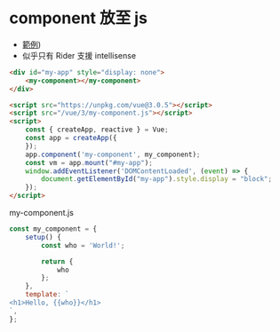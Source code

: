 # component 放至 js

- [範例](https://github.com/ragnakuei/HttpVueLoader/blob/master/HttpVueLoader/Views/Home/vue3style2.cshtml))
- 似乎只有 Rider 支援 intellisense

```html
<div id="my-app" style="display: none">
    <my-component></my-component>
</div>

<script src="https://unpkg.com/vue@3.0.5"></script>
<script src="/vue/3/my-component.js"></script>
<script>
    const { createApp, reactive } = Vue;
    const app = createApp({
    });
    app.component('my-component', my_component);
    const vm = app.mount("#my-app");
    window.addEventListener('DOMContentLoaded', (event) => {
        document.getElementById("my-app").style.display = "block";
    });
</script>
```

my-component.js

```js
const my_component = {
    setup() {
        const who = 'World!';

        return {
            who
        };
    },
    template: `
<h1>Hello, {{who}}</h1>
`,
};
```